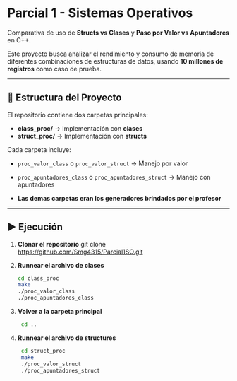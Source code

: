 # Parcial 1 - Sistemas Operativos  
Comparativa de uso de **Structs vs Clases** y **Paso por Valor vs Apuntadores** en C++.

Este proyecto busca analizar el rendimiento y consumo de memoria de diferentes combinaciones de estructuras de datos, usando **10 millones de registros** como caso de prueba.  

---

## 📂 Estructura del Proyecto
El repositorio contiene dos carpetas principales:

- **class_proc/** → Implementación con **clases**
- **struct_proc/** → Implementación con **structs**

Cada carpeta incluye:
- `proc_valor_class` o `proc_valor_struct` → Manejo por valor
- `proc_apuntadores_class` o `proc_apuntadores_struct` → Manejo con apuntadores  

- **Las demas carpetas eran los generadores brindados por el profesor**

---

## ▶️ Ejecución

1. **Clonar el repositorio**
    git clone https://github.com/Smg4315/Parcial1SO.git

2. **Runnear el archivo de clases**
   ```bash
   cd class_proc
   make
   ./proc_valor_class
   ./proc_apuntadores_class

3. **Volver a la carpeta principal**
   ```bash
    cd ..

3. **Runnear el archivo de structures**
   ```bash
    cd struct_proc
    make
    ./proc_valor_struct
    ./proc_apuntadores_struct
